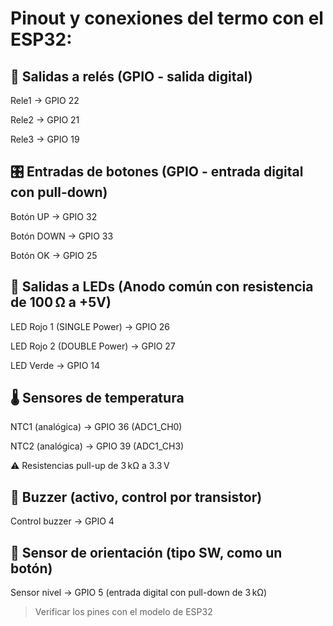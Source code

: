 # Pinout y conexiones del termo con el ESP32:

## 🔌 Salidas a relés (GPIO - salida digital)
Rele1 → GPIO 22

Rele2 → GPIO 21

Rele3 → GPIO 19

## 🎛️ Entradas de botones (GPIO - entrada digital con pull-down)
Botón UP → GPIO 32

Botón DOWN → GPIO 33

Botón OK → GPIO 25

## 🔆 Salidas a LEDs (Anodo común con resistencia de 100 Ω a +5V)
LED Rojo 1 (SINGLE Power) → GPIO 26

LED Rojo 2 (DOUBLE Power) → GPIO 27

LED Verde → GPIO 14

## 🌡️ Sensores de temperatura
NTC1 (analógica) → GPIO 36 (ADC1_CH0)

NTC2 (analógica) → GPIO 39 (ADC1_CH3)

⚠️ Resistencias pull-up de 3 kΩ a 3.3 V

## 🔔 Buzzer (activo, control por transistor)
Control buzzer → GPIO 4

## 🧭 Sensor de orientación (tipo SW, como un botón)
Sensor nivel → GPIO 5 (entrada digital con pull-down de 3 kΩ)

>Verificar los pines con el modelo de ESP32
